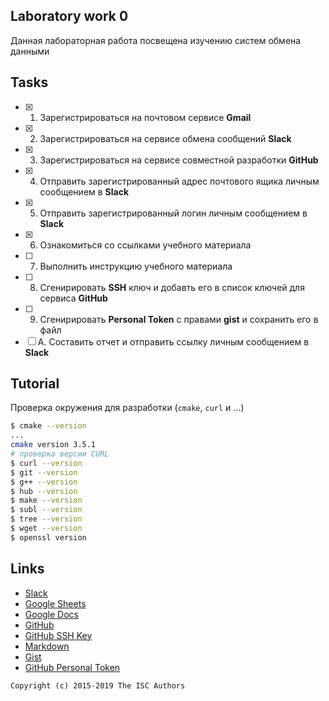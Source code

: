 ## Laboratory work 0

Данная лабораторная работа посвещена изучению систем обмена данными

## Tasks

- [x] 1. Зарегистрироваться на почтовом сервисе **Gmail**
- [x] 2. Зарегистрироваться на сервисе обмена сообщений **Slack**
- [x] 3. Зарегистрироваться на сервисе совместной разработки **GitHub**
- [x] 4. Отправить зарегистрированный адрес почтового ящика личным сообщением в **Slack**
- [x] 5. Отправить зарегистрированный логин личным сообщением в **Slack**
- [x] 6. Ознакомиться со ссылками учебного материала
- [ ] 7. Выполнить инструкцию учебного материала
- [ ] 8. Сгенирировать **SSH** ключ и добавть его в список ключей для сервиса **GitHub**
- [ ] 9. Сгенирировать **Personal Token** с правами **gist** и сохранить его в файл
- [ ] A. Составить отчет и отправить ссылку личным сообщением в **Slack**

## Tutorial

Проверка окружения для разработки (`cmake`, `curl` и ...)
```sh
$ cmake --version
...
cmake version 3.5.1
# проверка версии CURL
$ curl --version
$ git --version
$ g++ --version
$ hub --version
$ make --version
$ subl --version
$ tree --version
$ wget --version
$ openssl version
```

## Links

- [Slack](https://slack.com)
- [Google Sheets](https://www.google.ru/intl/ru/sheets/about/)
- [Google Docs](https://www.google.ru/intl/ru/docs/about/)
- [GitHub](https://github.com)
- [GitHub SSH Key](https://help.github.com/articles/generating-a-new-ssh-key-and-adding-it-to-the-ssh-agent/)
- [Markdown](https://stackedit.io)
- [Gist](https://gist.github.com)
- [GitHub Personal Token](https://github.com/settings/tokens/new)


```
Copyright (c) 2015-2019 The ISC Authors
```
